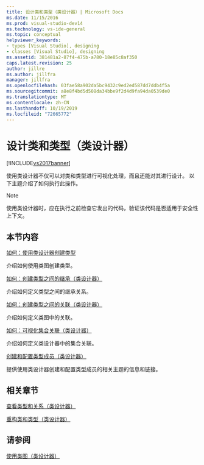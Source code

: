 ```yaml
---
title: 设计类和类型（类设计器）| Microsoft Docs
ms.date: 11/15/2016
ms.prod: visual-studio-dev14
ms.technology: vs-ide-general
ms.topic: conceptual
helpviewer_keywords:
- types [Visual Studio], designing
- classes [Visual Studio], designing
ms.assetid: 381481a2-87f4-475b-a780-18e85c8af350
caps.latest.revision: 25
author: jillre
ms.author: jillfra
manager: jillfra
ms.openlocfilehash: 03fae58a902da5bc9432c9ed2ed587dd7ddb4f5a
ms.sourcegitcommit: a8e8f4bd5d508da34bbe9f2d4d9fa94da0539de0
ms.translationtype: MT
ms.contentlocale: zh-CN
ms.lasthandoff: 10/19/2019
ms.locfileid: "72665772"
---
```

# <a name="designing-classes-and-types-class-designer"></a>设计类和类型（类设计器）
[!INCLUDE[vs2017banner](../includes/vs2017banner.md)]

使用类设计器不仅可以对类和类型进行可视化处理，而且还能对其进行设计。 以下主题介绍了如何执行此操作。

> [!NOTE]
> 使用类设计器时，应在执行之前检查它发出的代码，验证该代码是否适用于安全性上下文。

## <a name="in-this-section"></a>本节内容
 [如何：使用类设计器创建类型](../ide/how-to-create-types-by-using-class-designer.md)

 介绍如何使用类图创建类型。

 [如何：创建类型之间的继承（类设计器）](../ide/how-to-create-inheritance-between-types-class-designer.md)

 介绍如何定义类型之间的继承关系。

 [如何：创建类型之间的关联（类设计器）](../ide/how-to-create-associations-between-types-class-designer.md)

 介绍如何定义类图中的关联。

 [如何：可视化集合关联（类设计器）](../ide/how-to-visualize-a-collection-association-class-designer.md)

 介绍如何定义类设计器中的集合关联。

 [创建和配置类型成员（类设计器）](../ide/creating-and-configuring-type-members-class-designer.md)

 提供使用类设计器创建和配置类型成员的相关主题的信息和链接。

## <a name="related-sections"></a>相关章节
 [查看类型和关系（类设计器）](../ide/viewing-types-and-relationships-class-designer.md)

 [重构类和类型（类设计器）](../ide/refactoring-classes-and-types-class-designer.md)

## <a name="see-also"></a>请参阅
 [使用类图（类设计器）](../ide/working-with-class-diagrams-class-designer.md)
